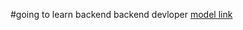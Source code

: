 #going to learn backend
backend devloper
[model link]("https://app.eraser.io/workspace/kWY3WaXcySKTNgIfYGAQ")
